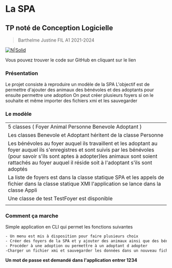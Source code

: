 # La SPA
## TP noté de Conception Logicielle

> Barthelme Justine
> FIL A1 2021-2024

[![N|Solid](https://fr.github.com/assets/images/logos/desktop-logo.png)](https://github.com/EtheriasAI/tp-foyers)

Vous pouvez trouver le code sur GitHub en cliquant sur le lien

### Présentation
Le projet consiste à reproduire un modèle de la SPA
L'objectif est de permettre d'ajouter des animaux des bénévoles et des adoptants pour ensuite permettre une adoption
On peut créer plusieurs foyers si on le souhaite et même importer des fichiers xmi et les sauvegarder
### Le modèle

||
| ------ | 
| 5 classes ( Foyer Animal Personne Benevole Adoptant ) | 
| Les classes Benevole et Adoptant héritent de la classe Personne |
| Les bénévoles au foyer auquel ils travaillent et les adoptant au foyer auquel ils s'enregistres et sont suivis par les bénévoles (pour savoir s'ils sont aptes à adopter)les animaux sont soient rattachés au foyer auquel il réside soit à l'adoptant s'ils sont adoptés | 
| La liste de foyers est dans la classe statique SPA et les appels de fichier dans la classe statique XMI l'application se lance dans la classe Appli | 
| Une classe de test TestFoyer est disponible |
||

### Comment ça marche

Simple application en CLI qui permet les fonctions suivantes
```sh
- Un menu est mis à disposition pour faire plusieurs choix
- Créer des foyers de la SPA et y ajouter des animaux ainsi que des bénévoles ou adoptant
- Procéder à une adoption ou permettre à un adoptant d adopter
-Charger un fichier xmi et sauvegarder les données dans un nouveau fichier xmi
```
**Un mot de passe est demandé dans l'application entrer 1234**
